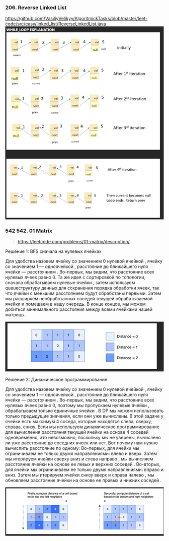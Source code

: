 ### 206. Reverse Linked List

https://github.com/VasiliyVelikyy/AlgoritmickTasks/blob/master/leet-code/src/easy/linked_list/ReverseLinkedList.java
![img.png](media/img.png)

### 542 542. 01 Matrix

> <https://leetcode.com/problems/01-matrix/description/>

Решение 1: BFS сначала на нулевых ячейках

Для удобства назовем ячейку со значением 0 нулевой ячейкой , ячейку со значением 1 — одноячейкой , расстояние до
ближайшего нуля ячейки — расстоянием .
Во-первых, мы видим, что расстояние всех нулевых ячеек равно 0.
Та же идея с сортировкой по топологии, сначала обрабатываем нулевые ячейки , затем используем queueструктуру данных для
сохранения порядка обработки ячеек, так что ячейки с меньшим расстоянием будут обработаны первыми. Затем мы расширяем
необработанных соседей текущей обрабатываемой ячейки и помещаем в нашу очередь.
В конце концов, мы можем добиться минимального расстояния между всеми ячейками нашей матрицы.

![img.png](media/img3.png)

Решение 2: Динамическое программирование

Для удобства назовем ячейку со значением 0 нулевой ячейкой , ячейку со значением 1 — одноячейкой , расстояние до
ближайшего нуля ячейки — расстоянием .
Во-первых, мы видим, что расстояние всех нулевых ячеек равно 0, поэтому мы пропускаем нулевые ячейки , обрабатываем
только единичные ячейки .
В DP мы можем использовать только предыдущие значения, если они уже вычислены.
В этой задаче у ячейки есть максимум 4 соседа, которые находятся слева, сверху, справа, снизу. Если мы используем
динамическое программирование для вычисления расстояния текущей ячейки на основе 4 соседей одновременно, это невозможно,
поскольку мы не уверены, вычислено ли уже расстояние до соседних ячеек или нет.
Вот почему нам нужно вычислить расстояние по одному:
Во-первых, для ячейки мы ограничиваем ее только двумя направлениями: влево и вверх. Затем мы итерируем ячейки сверху
вниз и слева направо , мы вычисляем расстояние ячейки на основе ее левых и верхних соседей .
Во-вторых, для ячейки мы ограничиваем ее только двумя направлениями: вправо и вниз. Затем мы итерируем ячейки снизу
вверх и справа налево , мы обновляем расстояние ячейки на основе ее правых и нижних соседей .

![img.png](media/img2.png)